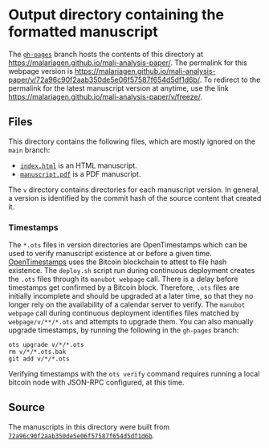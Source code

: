 # Output directory containing the formatted manuscript

The [`gh-pages`](https://github.com/malariagen/mali-analysis-paper/tree/gh-pages) branch hosts the contents of this directory at <https://malariagen.github.io/mali-analysis-paper/>.
The permalink for this webpage version is <https://malariagen.github.io/mali-analysis-paper/v/72a96c90f2aab350de5e06f57587f654d5df1d6b/>.
To redirect to the permalink for the latest manuscript version at anytime, use the link <https://malariagen.github.io/mali-analysis-paper/v/freeze/>.

## Files

This directory contains the following files, which are mostly ignored on the `main` branch:

+ [`index.html`](index.html) is an HTML manuscript.
+ [`manuscript.pdf`](manuscript.pdf) is a PDF manuscript.

The `v` directory contains directories for each manuscript version.
In general, a version is identified by the commit hash of the source content that created it.

### Timestamps

The `*.ots` files in version directories are OpenTimestamps which can be used to verify manuscript existence at or before a given time.
[OpenTimestamps](https://opentimestamps.org/) uses the Bitcoin blockchain to attest to file hash existence.
The `deploy.sh` script run during continuous deployment creates the `.ots` files through its `manubot webpage` call.
There is a delay before timestamps get confirmed by a Bitcoin block.
Therefore, `.ots` files are initially incomplete and should be upgraded at a later time, so that they no longer rely on the availability of a calendar server to verify.
The `manubot webpage` call during continuous deployment identifies files matched by `webpage/v/**/*.ots` and attempts to upgrade them.
You can also manually upgrade timestamps, by running the following in the `gh-pages` branch:

```shell
ots upgrade v/*/*.ots
rm v/*/*.ots.bak
git add v/*/*.ots
```

Verifying timestamps with the `ots verify` command requires running a local bitcoin node with JSON-RPC configured, at this time.

## Source

The manuscripts in this directory were built from
[`72a96c90f2aab350de5e06f57587f654d5df1d6b`](https://github.com/malariagen/mali-analysis-paper/commit/72a96c90f2aab350de5e06f57587f654d5df1d6b).
